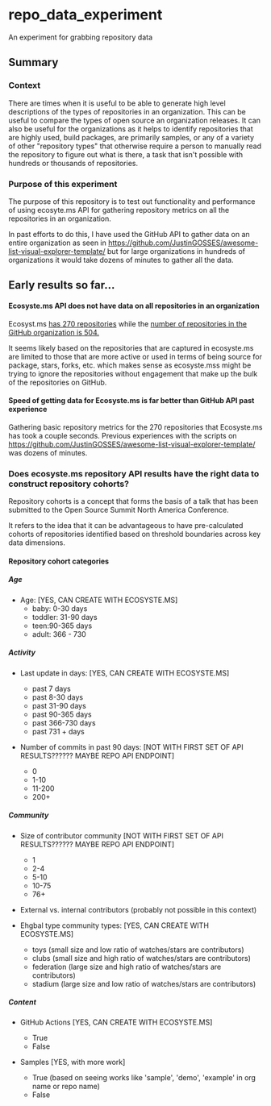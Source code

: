 # repo_data_experiment
An experiment for grabbing repository data 

## Summary

### Context

There are times when it is useful to be able to generate high level descriptions of the types of 
repositories in an organization. This can be useful to compare the types of open source an 
organization releases. It can also be useful for the organizations as it helps to identify 
repositories that are highly used, build packages, are primarily samples, or any of a variety of 
other "repository types" that otherwise require a person to manually read the repository to figure out
what is there, a task that isn't possible with hundreds or thousands of repositories. 

### Purpose of this experiment

The purpose of this repository is to test out functionality and performance of 
using ecosyte.ms API for gathering repository metrics on all the repositories in an 
organization. 

In past efforts to do this, I have used the GitHub API to gather data on an entire organization
as seen in https://github.com/JustinGOSSES/awesome-list-visual-explorer-template/
but for large organizations in hundreds of organizations it would take dozens of minutes to 
gather all the data. 

## Early results so far...

#### Ecosyste.ms API does not have data on all repositories in an organization

Ecosyst.ms [has 270 repositories](https://repos.ecosyste.ms/hosts/GitHub/owners/nasa) while the 
[number of repositories in the GitHub organization is 504.](https://github.com/orgs/nasa/repositories)

It seems likely based on the repositories that are captured in ecosyste.ms are limited to those that are
more active or used in terms of being source for package, stars, forks, etc. which makes sense as ecosyste.mss
might be trying to ignore the repositories without engagement that make up the bulk of the repositories on GitHub. 

#### Speed of getting data for Ecosyste.ms is far better than GitHub API past experience

Gathering basic repository metrics for the 270 repositories that Ecosyste.ms has took a couple seconds. 
Previous experiences with the scripts on https://github.com/JustinGOSSES/awesome-list-visual-explorer-template/
was dozens of minutes.

### Does ecosyste.ms repository API results have the right data to construct repository cohorts?

Repository cohorts is a concept that forms the basis of a talk that has been submitted to the 
Open Source Summit North America Conference. 

It refers to the idea that it can be advantageous to have pre-calculated cohorts of repositories identified 
based on threshold boundaries across key data dimensions. 

#### Repository cohort categories

##### Age
- Age: [YES, CAN CREATE WITH ECOSYSTE.MS]
  - baby: 0-30 days
  - toddler: 31-90 days
  - teen:90-365 days
  - adult: 366 - 730 

##### Activity

- Last update in days: [YES, CAN CREATE WITH ECOSYSTE.MS]
  - past 7 days
  - past 8-30 days
  - past 31-90 days
  - past 90-365 days
  - past 366-730 days
  - past 731 + days

- Number of commits in past 90 days: [NOT WITH FIRST SET OF API RESULTS?????? MAYBE REPO API ENDPOINT]
  - 0
  - 1-10
  - 11-200
  - 200+

##### Community

- Size of contributor community [NOT WITH FIRST SET OF API RESULTS?????? MAYBE REPO API ENDPOINT]
  - 1
  - 2-4
  - 5-10
  - 10-75
  - 76+

- External vs. internal contributors (probably not possible in this context)

- Ehgbal type community types: [YES, CAN CREATE WITH ECOSYSTE.MS]
  - toys (small size and low ratio of watches/stars are contributors)
  - clubs (small size and high ratio of watches/stars are contributors)
  - federation (large size and high ratio of watches/stars are contributors)
  - stadium (large size and low ratio of watches/stars are contributors)

##### Content

- GitHub Actions [YES, CAN CREATE WITH ECOSYSTE.MS]
  - True
  - False

- Samples [YES, with more work]
  - True (based on seeing works like 'sample', 'demo', 'example' in org name or repo name)
  - False